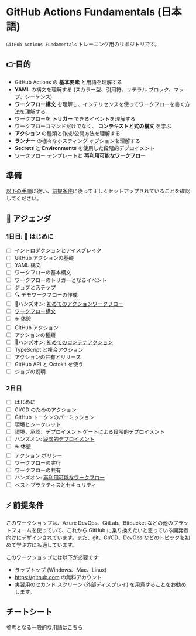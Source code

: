 # GitHub Actions Fundamentals (日本語)

`GitHub Actions Fundamentals` トレーニング用のリポジトリです。

## 👉目的

- GitHub Actions の __基本要素__ と用語を理解する
- __YAML__ の構文を理解する (スカラー型、引用符、リテラル ブロック、マップ、シーケンス)
- __ワークフロー構文__ を理解し、インテリセンスを使ってワークフローを書く方法を理解する
- ワークフローを __トリガー__ できるイベントを理解する
- ワークフローコマンドだけでなく、 __コンテキストと式の構文__ を学ぶ
- __アクション__ の種類と作成/公開方法を理解する
- __ランナー__ の様々なホスティング オプションを理解する
- __Secrets__ と __Environments__ を使用した段階的デプロイメント
- ワークフロー テンプレートと __再利用可能なワークフロー__

## 準備

[以下の手順](GettingReady.md)に従い、[前提条件](#-prerequisites)に従って正しくセットアップされていることを確認してください。

## 📆 アジェンダ

### 1日目: 🚀 はじめに

- [ ] イントロダクションとアイスブレイク
- [ ] GitHub アクションの基礎
- [ ] YAML 構文
- [ ] ワークフローの基本構文
- [ ] ワークフローのトリガーとなるイベント
- [ ] ジョブとステップ
- [ ] :mag: デモワークフローの作成
- [ ] 🔨ハンズオン: [初めてのアクションワークフロー](hol/01-My-first-workflow.md)
- [ ] [ワークフロー構文](https://docs.github.com/ja/actions/using-workflows/workflow-syntax-for-github-actions)
- [ ] :coffee: 休憩
- [ ] GitHub アクション
- [ ] アクションの種類
- [ ] 🔨ハンズオン: [初めてのコンテナアクション](hol/02-My-first-action.md)
- [ ] TypeScript と複合アクション
- [ ] アクションの共有とリリース
- [ ] GitHub API と Octokit を使う
- [ ] ジョブの説明

### 2日目
- [ ] はじめに
- [ ] CI/CD のためのアクション
- [ ] GitHub トークンのパーミッション
- [ ] 環境とシークレット
- [ ] 環境、承認、デプロイメント ゲートによる段階的デプロイメント
- [ ] ハンズオン: [段階的デプロイメント](hol/03-Staged-deployments.md)
- [ ] :coffee: 休憩
- [ ] アクション ポリシー
- [ ] ワークフローの実行
- [ ] ワークフローの共有
- [ ] ハンズオン: [再利用可能なワークフロー](hol/04-Reusable-workflows.md)
- [ ] ベストプラクティスとセキュリティ

## ⚡ 前提条件

このワークショップは、Azure DevOps、GitLab、Bitbucket などの他のプラットフォームを使っていて、これから GitHub に乗り換えたいと思っている開発者向けにデザインされています。また、git、CI/CD、DevOps などのトピックを初めて学ぶ方にも適しています。

このワークショップには以下が必要です:

- ラップトップ (Windows、Mac、Linux)
- https://github.com の無料アカウント
- 実習用のセカンド スクリーン (外部ディスプレイ) を用意することをお勧めします。

## チートシート
参考となる一般的な用語は[こちら](./CheatSheet.md)
